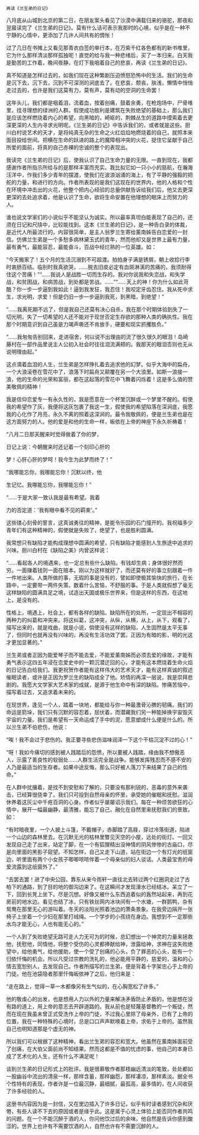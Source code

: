    再读《兰生弟的日记》 

   八月底从山城到北京的第二日，在朋友案头看见了沙漠中满载归来的骆驼，那夜和翌晨读完了《兰生弟的日记》。莫有什么话可表示我那时的心境，似乎是在一种不宁静的心情中，更添加了几许人间共有的惆怅！

   过了几日在书摊上又看见那青衣白签的单行本，在万紫千红各色都有的新书堆里，它为什么那样清淡那样孤独呢！直觉的给与我一种悲绪后，买了一本归来。白天我是勤苦的工作着，晚间夜静，在灯下我咽着自己的悲哀，再读《兰生弟的日记》。

   真不知道是怎样过去的，如我们现在这种繁剧压迫愤怒恐怖中的生活。我们的生命是沉下去，沉下去，沉到不可深测的涧底去了。在悲哀，颓丧，肤浅，懒情中悄悄走过去的，也许是我们这莫有力，莫有声，莫有动的空洞的生命罢！

   这年头儿，我们都是咽着泪，流着血，按着创痛，鼓着余勇，在枪炮场中，尸骨堆里，找寻理想的绿洲的人群。假使成功胜利是建筑在失败绝望的基础上，那么我们是应该怎样燃烧着内心的希望，向黑暗的，崎岖的，荆棘丛生的道路中摸索着去更深更深的人生内寻求光明呢。《兰生弟的日记》中告诉我们的，或者就是这些。厨川白村说艺术的天才，是将纯真无杂的生命之火红焰焰地燃烧着的自己，就照本来面目投给世间。把横在生命的跃进的路上的魔障相冲突的火花，捉住它呈献于自己所爱的面前，将真的自己赤裸的忠诚的整个的表现出。

   我读完《兰生弟的日记》后，使我认识了自己生命力量的无限。一直到现在，我都感谢作者所指示所给与的是那样丰富而充实。我比拟它如一只小小的慈航，在瀚海汪洋中，作我们多少青年的摆渡，使我们在波浪汹涌的海上，有了平静的强毅的把舵的力量，和进行的方向。作者所表现的是我们这现在的世界内，他的人格和个性在环境中冲击出的火花，他整个把内心经验的总量供献告诉给我们后，他又去更深更深的去处追求着，他是认识了生命，欲将生命安置在他理想的眠床上而努力的人。

   谁也说文学家们的小说似乎不能坚认为诚实。所以最率真坦白能表现了自己的，还须在日记和尺牍中，比较能找到。这本《兰生弟的日记》，是一种告白录的体裁，是近代人所最流行的。内容很简单，是主人翁罗兰生寄给薰南姊告白恋爱的一封信。仿佛兰生弟是一个多愁多病林黛玉式的青年，然而他却又是世界上最有力量，最有勇气，最能容忍，最能奋斗，百战中经烂熟的一位英雄。如：

   “今天搬家了！五个月的生活沉溺到不可超渡。拍拍身子满是锈屑，朝上收拾行李时衷肠百结。临别时我真欲哭，……脱去旧皮必定有血斑淋漓的苦痛的，我须耐得住这个苦痛！”“……我说人是战胜一切而生存的。我对你说我和失恋战，和失学战，和贫困战，和病苦战，到处都是苦战。……”“……天上的神！你为什么如此苛酷？你一步一步逼到我如此！逼到我发狂，我忍住！我咬定牙齿忍住。我从死中求生，求光明，求爱！但是仍旧一步一步逼到我死，到黑暗，到绝望！”

   “……我离死期不远了，但是我自己还莫有决心自杀，我在那个时期体验到失了一切光明，失了一切希望的人还不能对于现世否定生存欲的那种人类的确执性。我在那个时期意识到自己虽是力竭声嘶还不肯放手，硬要和现实抓攫胜负。”

   “……我匆匆告别回来，走进宿舍，何以说不出理由的流了很久很久的眼泪！岛崎藤村在一部作品里说主人公初入社会时往往泪流满颊的。我那天的眼泪否则也无从说明理由起。”

   这点滴着血泪的人生，兰生弟是怎样挣扎着去追求他的幻梦。似乎大海中的扁舟，一个大浪滚卷在雪花中了，浪落下时扁舟又颠覆在另一个大浪里。如斯一浪接一浪，他的生命的光荣和富丽，都在这起落的雪花中飞舞着闪烁着！这是多么值的赞美敬佩的精神！

   我是信仰恋爱专一有永久性的，我是愿意在一个杯里沉醉或一个梦里不醒的。假使我的希望作了灰，我便将这灰包裹了我这一生，假使我的希望陷落在深涧底，我愿我的心化作了月亮，永久不离的照着这深涧的。最令我敬佩的，便是兰生弟也是在这方面努力的人。他的爱是和他的生命一样，皈依在上帝的神座下永久祈祷着！

   “八月二日那天醒来时觉得做着了你的梦，

   日记上说：今朝醒来时还记着一个刻印心肝的

   梦！心肝心肝的梦呵！我今生为此梦而终了！”

   “我哪能忘你，我哪能忘你！沉默以终，他

   生记忆。我哪能忘你，我哪能忘你！”

   “……于是大家一致认我是最有希望。我着

   力的否定道：'我有眼中看不见的羁束'。”

   这些镂心刻骨的誓言，这真诚勇往的精神，是能令乐园的石门撞开的。我祝福多少青年们有这种精神的，假使就是失败了，绝望了，也是胜利圆满。

   我常想只有缺陷才能构成理想中圆满的希望，只有缺陷才能感到人生旅途中追求的兴味。厨川白村在《缺陷之美》内曾这样说：

   “……看起各人的境遇来，也一定总有些什么缺陷。有钱却生病；身体很好然而穷。一面赚着钱则一面在赔本。刚以为这样就好了，而还莫有好的事立刻跟着一件一件地出来。人类所做的事，无瑕的事是没有的，譬如即使极其愉快的旅行，在长路中，一定要带一两件失策，数着什么苦恼，不舒服的事。于是人类就假想了毫无这样缺陷的圆满具足之境，试造出天国或极乐世界来，但是这样的东西，在这地上，是没有的。

   性格上，境遇上，社会上，都有各样的缺陷。缺陷所在的处所，一定现出不相容的两种力的纠葛和冲突来。将这纠葛，这冲突，从纵，从横，从上，从下，观看了，描写出来的，就是戏曲，就是小说，倘使没有这样的缺陷，人生固然是太平无事了，但同时也就再没有兴味的，再没有生活功效了罢。正因为有暗的影，明的光这才更加显著的。”

   兰生弟或者正因为能爱琴子而不能去爱，不能爱薰南姊而必须去爱的缘故，才能有勇气表示这四五年浸在恋爱史中的一颗沉潜迂回的心，才能有这本燃烧着生命火焰的日记告白给我们。我更祝贺作者能有这样伟大的艺术天才，能有这样真诚的叙述催眠读者，或许是正因为罗兰生的缺陷成全了他。矫情的再深一层说，我是崇拜悲剧的。我愿大文学家大艺术家的成就，是源于他生命中有深的缺陷。惨痛苦恼中，描写着过去，又追求着未来的。

   在现世界，逢见一个人，踏着一块地，都能给与你一种最激骨沁脾的韧痛。我们的命运是箭垛，我们只有沉默的容忍着，屈伏着，而潜藏我们另一种能掉换宇宙毁灭宇宙的力量。我们是希望有一天命运成了手中的泥，愿意塑成什么便是什么的。所以兰生弟不伯悲伤，他说：

   “唉！我不会过于悲伤的。我正要寻些悲伤滋味润泽一下这个干枯沉淀不过的心！”

   “呀！我如今痛切的感到被人践踏后的怨愤，所以要被人践踏，缘由我不想傲恶人，示露了善良性的软弱处……人群生活完全是战争。能够发挥残忍而不感不安的人乃是最适当的生存者。如果中途反悔，那么只好被人落刀下来结果了自己的性命。”

   在人群中扰攘着，是找不到安慰和了解的，只要没有那利锐的，恶毒的意外来袭击，已经算很侥幸了。我们只可投到自然母亲的怀里，承受她的催眠和抚慰。滋润休养着这灰尘中千疮百洞的心身。作者似乎屡屡诏示我们。每在一种烦苦欲狂的心情中，展开一幅最幽静，最清雅，能忘了自己，融化在自然里来抚慰我们的景致，如：

   “有时暗夜里，一个人披上斗篷，不戴帽子，赤脚踏了高屐，穿过冷落街道，陷进一个山边的森林里去。在沉默无光的枯林里瞥见天空的小屋，远处的街灯。一回又发现自己走了出来，站定了脚，在一个有狐狸精出没神情的阴风惨惨的古庙口，尽是向里面的黑影子窥望。不知怎样，自己又走下山道，站在街边一个有灯光的纸窗边，听里面有两个小女孩子唧唧哝哝伴着一个母亲似的妇人谈话。人类最宝贵的母爱流露到这纸窗外了。”

   “去罢去罢！进了中央公园，靠东从来今雨轩一直往北去转过两个红圈洞走过了古柏下的通路，到了目的地的御沟边来了。在这瞬间才发现濠水已经结冰。呆立了一下，回到长凳上坐下。尽是沉想。好像又被什么东西追着似的轰然站起来，再到花房前的地水边。看见也结了冰，只有铁丝网内冰块间有一个水塘，一群鹅鸭，杂有鸳鸯在那里无心的游叫着。冬天的淡阳光照着池边的萧条景象。在我旁边隔开一张椅子上坐着一个少妇在那里打绒绳。一个学步的小孩绕在身边。我想到不一定那些水鸟才能无心，人也有能无心的。”

   一个人到了失败绝望无路可走人力无可为的时候，总幻想出一个神灵的力量来拯救他，抚慰他，同情他，将整个受伤的心灵都捧献给神，泄露给神，求神在这失败绝望中，给他勇气，给他援助，使一个受了创痛的心头，负了罪恶的心头，能有一个归依忏悔的机会。所以凡受过宗教的洗礼的，他必能用平静的，慈爱的，温和的心情去宽恕别人，去发现自己。作者所描写的兰生弟，便是背着十字架忠心于上帝的门徒。他在池袋隐者那里忏悔皈依神了之后，他归来是：

   “走在路上，觉得一草一木都像另有生气似的，在心胸宽松了许多。”

   他的敬虔心的出发，也是想用人力以外的力量来解决矛盾防止矛盾的，他是想在没有路的道上，用上帝的意志去开辟道路的。我从前也是轻蔑基督教的一个叛徒，然而在现在我虽未曾正式受洗作上帝的门徒，不过我心里除了母亲外，已有了上帝的位置，我在一种特殊的心境时，总是口口声声默唤着上帝，求佑于上帝的。虽然我自己也明知道那是个虚无的神。

   所以我们可以根据了这种精神，看出兰生弟的容忍和宽大。他虽然在薰南姊面前受了创痛，在大伯父面前尚不知结果。然而这都是不值的忧虑的事，他自己的本身已成了艺术化的人生，还有什么不满足呢！

   谈到兰生弟的日记形式上的批评。我是很慕敬作者那枝幽远清淡的笔致，处处都如一股幽谷中流出的清泉一样，那样含蓄，那样幽怨，那样凄凉，那样素淡。据全书个性特有的表现，作者许是一位最沉静，最细腻，最孤高，最多情的，在人间收获了许多经验的人。

   这册书内容因为是一封信，又在里边插入了许多日记，似乎有时读者感到冗杂和厌倦，有些人读不下去的原因或者是缘乎此。这是属于心灵上体验上能否同作者共鸣的问题。在一个不能沉醉于酒的人，你问他饮过后的余味，他自然是告诉你感到酸涩的。世界上也许有不需要饮酒的人，自然也许有不需要沉醉的人。

